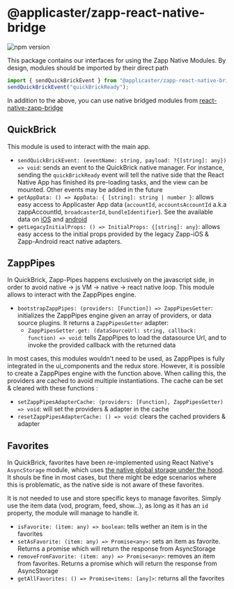 # @applicaster/zapp-react-native-bridge

![npm version](https://badge.fury.io/js/%40applicaster%2Fzapp-react-native-bridge.svg)

This package contains our interfaces for using the Zapp Native Modules.
By design, modules should be imported by their direct path

```javascript
import { sendQuickBrickEvent } from "@applicaster/zapp-react-native-bridge/QuickBrick";
sendQuickBrickEvent("quickBrickReady");
```

In addition to the above, you can use native bridged modules from [react-native-zapp-bridge](https://github.com/applicaster/React-Native-Zapp-Bridge)

## QuickBrick

This module is used to interact with the main app.

- `sendQuickBrickEvent: (eventName: string, payload: ?{[string]: any}) => void`: sends an event to the QuickBrick native manager. For instance, sending the `quickBrickReady` event will tell the native side that the React Native App has finished its pre-loading tasks, and the view can be mounted. Other events may be added in the future
- `getAppData: () => AppData: { [string]: string | number }`: allows easy access to Applicaster App data (`accountId`, `accountsAccountId` a.k.a zappAccountId, `broadcasterId`, `bundleIdentifier`). See the available data on [iOS](https://github.com/applicaster/ZappReactNativeAdapter-iOS/blob/23cb6d09671ce7d7e6feeddc7647b7bbb60ab5bc/ZappReactNativeAdapter/Bridging/QuickBrickManager.swift#L69) and [android](https://github.com/applicaster/Zapp-Android/blob/2d1678ca2baf621605e7e88fbc76f6ceb30f590e/android_generic_app/src/main/java/com/applicaster/genericapp/quickbrick/AppConstants.java#L29)
- `getLegacyInitialProps: () => InitialProps: {[string]: any}`: allows easy access to the initial props provided by the legacy Zapp-iOS & Zapp-Android react native adapters.

## ZappPipes

In QuickBrick, Zapp-Pipes happens exclusively on the javascript side, in order to avoid native -> js VM -> native -> react native loop.
This module allows to interact with the ZappPipes engine.

- `bootstrapZappPipes: (providers: [Function]) => ZappPipesGetter`: initializes the ZappPipes engine given an array of providers, or data source plugins. It returns a `ZappPipesGetter` adapter:
  - `ZappPipesGetter.get: (dataSourceUrl: string, callback: function) => void`: tells ZappPipes to load the datasource Url, and to invoke the provided callback with the returned data

In most cases, this modules wouldn't need to be used, as ZappPipes is fully integrated in the ui_components and the redux store. However, it is possible to create a ZappPipes engine with the function above.
When calling this, the providers are cached to avoid multiple instantiations. The cache can be set & cleared with these functions :

- `setZappPipesAdapterCache: (providers: [Function], ZappPipesGetter) => void`: will set the providers & adapter in the cache
- `resetZappPipesAdapterCache: () => void`: clears the cached providers & adapter

## Favorites

In QuickBrick, favorites have been re-implemented using React Native's `AsyncStorage` module, which uses [the native global storage under the hood](https://facebook.github.io/react-native/docs/asyncstorage). It shouls be fine in most cases, but there might be edge scenarios where this is problematic, as the native side is not aware of these favorites.

It is not needed to use and store specific keys to manage favorites. Simply use the item data (vod, program, feed, show...), as long as it has an `id` property, the module will manage to handle it.

- `isFavorite: (item: any) => boolean`: tells wether an item is in the favorites
- `setAsFavorite: (item: any) => Promise<any>`: sets an item as favorite. Returns a promise which will return the response from AsyncStorage
- `removeFromFavorite: (item: any) => Promise<any>`: removes an item from favorites. Returns a promise which will return the response from AsyncStorage
- `getAllFavorites: () => Promise<items: [any]>`: returns all the favorites
